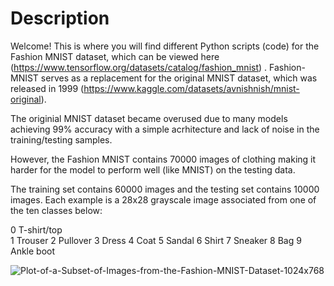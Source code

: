 # Description
Welcome! This is where you will find different Python scripts (code) for the Fashion MNIST dataset, which can be viewed here (https://www.tensorflow.org/datasets/catalog/fashion_mnist) . Fashion-MNIST serves as a replacement for the original MNIST dataset, which was released in 1999 (https://www.kaggle.com/datasets/avnishnish/mnist-original).

The originial MNIST dataset became overused due to many models achieving 99% accuracy with a simple acrhitecture and lack of noise in the training/testing samples.

However, the Fashion MNIST contains 70000 images of clothing making it harder for the model to perform well (like MNIST) on the testing data.

The training set contains 60000 images and the testing set contains 10000 images. Each example is a 28x28 grayscale image associated from one of the ten classes below:

0 T-shirt/top <br>
1 Trouser
2 Pullover
3 Dress
4 Coat
5 Sandal
6 Shirt
7 Sneaker
8 Bag
9 Ankle boot


![Plot-of-a-Subset-of-Images-from-the-Fashion-MNIST-Dataset-1024x768](https://github.com/sbal06/Fashion-MNIST/assets/101956177/019424d0-c197-4c04-9ed8-446ad9acf09e)





